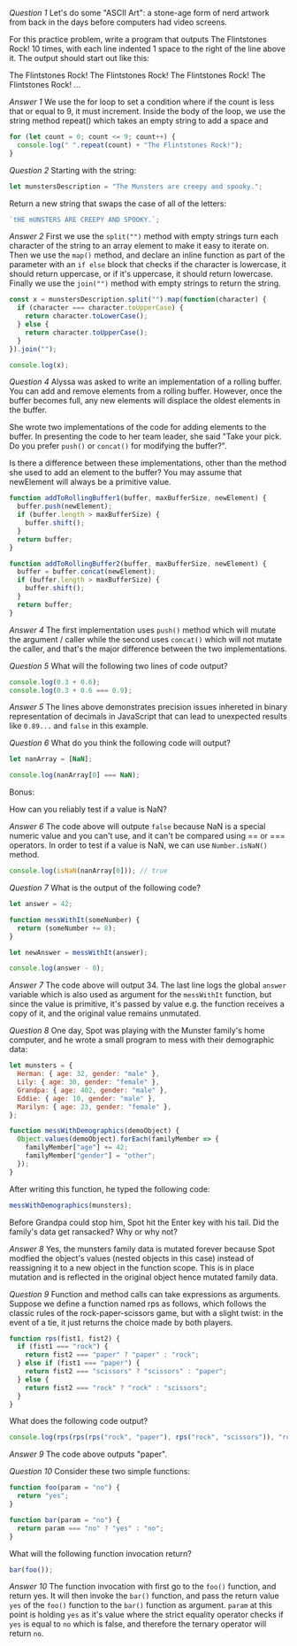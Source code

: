 *Question 1*
Let's do some "ASCII Art": a stone-age form of nerd artwork from back in the days before computers had video screens.

For this practice problem, write a program that outputs The Flintstones Rock! 10 times, with each line indented 1 space to the right of the line above it. The output should start out like this:

The Flintstones Rock!
 The Flintstones Rock!
  The Flintstones Rock!
   The Flintstones Rock!
    ...

*Answer 1*
We use the for loop to set a condition where if the count is less that or equal to 9, it must increment. Inside the body of the loop, we use the string method repeat() which takes an empty string to add a space and

```js
for (let count = 0; count <= 9; count++) {
  console.log(" ".repeat(count) + "The Flintstones Rock!");
}
```

*Question 2*
Starting with the string:

```js
let munstersDescription = "The Munsters are creepy and spooky.";
```

Return a new string that swaps the case of all of the letters:

```js
`tHE mUNSTERS ARE CREEPY AND SPOOKY.`;
```

*Answer 2*
First we use the `split("")` method with empty strings turn each character of the string to an array element to make it easy to iterate on. Then we use the `map()` method, and declare an inline function as part of the parameter with an `if else` block that checks if the character is lowercase, it should return uppercase, or if it's uppercase, it should return lowercase. Finally we use the `join("")` method with empty strings to return the string.

```js
const x = munstersDescription.split("").map(function(character) {
  if (character === character.toUpperCase) {
    return character.toLowerCase();
  } else {
    return character.toUpperCase();
  }
}).join("");

console.log(x);
```

*Question 4*
Alyssa was asked to write an implementation of a rolling buffer. You can add and remove elements from a rolling buffer. However, once the buffer becomes full, any new elements will displace the oldest elements in the buffer.

She wrote two implementations of the code for adding elements to the buffer. In presenting the code to her team leader, she said "Take your pick. Do you prefer `push()` or `concat()` for modifying the buffer?".

Is there a difference between these implementations, other than the method she used to add an element to the buffer? You may assume that newElement will always be a primitive value.

```js
function addToRollingBuffer1(buffer, maxBufferSize, newElement) {
  buffer.push(newElement);
  if (buffer.length > maxBufferSize) {
    buffer.shift();
  }
  return buffer;
}

function addToRollingBuffer2(buffer, maxBufferSize, newElement) {
  buffer = buffer.concat(newElement);
  if (buffer.length > maxBufferSize) {
    buffer.shift();
  }
  return buffer;
}
```

*Answer 4*
The first implementation uses `push()` method which will mutate the argument / caller while the second uses `concat()` which will not mutate the caller, and that's the major difference between the two implementations.

*Question 5*
What will the following two lines of code output?

```js
console.log(0.3 + 0.6);
console.log(0.3 + 0.6 === 0.9);
```

*Answer 5*
The lines above demonstrates precision issues inhereted in binary representation of decimals in JavaScript that can lead to unexpected results like `0.89...` and `false` in this example.

*Question 6*
What do you think the following code will output?

```js
let nanArray = [NaN];

console.log(nanArray[0] === NaN);
```

Bonus:

How can you reliably test if a value is NaN?

*Answer 6*
The code above will outpute `false` because NaN is a special numeric value and you can't use, and it can't be compared using == or === operators. In order to test if a value is NaN, we can use `Number.isNaN()` method.

```js
console.log(isNaN(nanArray[0])); // true
```

*Question 7*
What is the output of the following code?

```js
let answer = 42;

function messWithIt(someNumber) {
  return (someNumber += 8);
}

let newAnswer = messWithIt(answer);

console.log(answer - 8);
```

*Answer 7*
The code above will output 34. The last line logs the global `answer` variable which is also used as argument for the `messWithIt` function, but since the value is primitive, it's passed by value e.g. the function receives a copy of it, and the original value remains unmutated.

*Question 8*
One day, Spot was playing with the Munster family's home computer, and he wrote a small program to mess with their demographic data:

```js
let munsters = {
  Herman: { age: 32, gender: "male" },
  Lily: { age: 30, gender: "female" },
  Grandpa: { age: 402, gender: "male" },
  Eddie: { age: 10, gender: "male" },
  Marilyn: { age: 23, gender: "female" },
};

function messWithDemographics(demoObject) {
  Object.values(demoObject).forEach(familyMember => {
    familyMember["age"] += 42;
    familyMember["gender"] = "other";
  });
}
```

After writing this function, he typed the following code:

```js
messWithDemographics(munsters);
```

Before Grandpa could stop him, Spot hit the Enter key with his tail. Did the family's data get ransacked? Why or why not?

*Answer 8*
Yes, the munsters family data is mutated forever because Spot modfied the object's values (nested objects in this case) instead of reassigning it to a new object in the function scope. This is in place mutation and is reflected in the original object hence mutated family data.

*Question 9*
Function and method calls can take expressions as arguments. Suppose we define a function named rps as follows, which follows the classic rules of the rock-paper-scissors game, but with a slight twist: in the event of a tie, it just returns the choice made by both players.

```js
function rps(fist1, fist2) {
  if (fist1 === "rock") {
    return fist2 === "paper" ? "paper" : "rock";
  } else if (fist1 === "paper") {
    return fist2 === "scissors" ? "scissors" : "paper";
  } else {
    return fist2 === "rock" ? "rock" : "scissors";
  }
}
```

What does the following code output?

```js
console.log(rps(rps(rps("rock", "paper"), rps("rock", "scissors")), "rock"));
```

*Answer 9*
The code above outputs "paper".

*Question 10*
Consider these two simple functions:

```js
function foo(param = "no") {
  return "yes";
}

function bar(param = "no") {
  return param === "no" ? "yes" : "no";
}
```

What will the following function invocation return?

```js
bar(foo());
```

*Answer 10*
The function invocation with first go to the `foo()` function, and return yes. It will then invoke the `bar()` function, and pass the return value `yes` of the `foo()` function to the `bar()` function as argument. `param` at this point is holding `yes` as it's value where the strict equality operator checks if `yes` is equal to `no` which is false, and therefore the ternary operator will return `no`.
